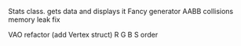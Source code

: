 Stats class. gets data and displays it 
Fancy generator 
AABB collisions 
memory leak fix

VAO refactor (add Vertex struct)
R G B S order